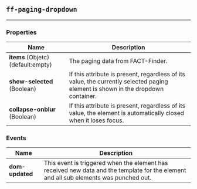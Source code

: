 ## `ff-paging-dropdown`
___
### Properties
| Name | Description |
| ---- | ----------- |
|**items** (Objetc) (default:empty)| The paging data from FACT-Finder.|
|**show-selected** (Boolean)|  If this attribute is present, regardless of its value, the currently selected paging element is shown in the dropdown container.|
|**collapse-onblur** (Boolean)|  If this attribute is present, regardless of its value, the element is automatically closed when it loses focus.|

### Events
| Name | Description |
| ---- | ----------- |
|**dom-updated**|  This event is triggered when the element has received new data and the template for the element and all sub elements was punched out.|